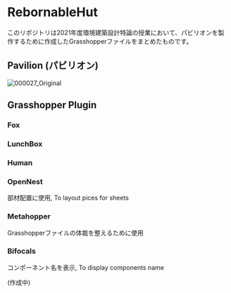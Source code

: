 # RebornableHut
このリポジトリは2021年度環境建築設計特論の授業において、パビリオンを製作するために作成したGrasshopperファイルをまとめたものです。

## Pavilion (パビリオン)
![000027_Original](https://user-images.githubusercontent.com/55425520/159114223-78d2e035-6af2-453a-a485-87e869a1a91c.jpg)

## Grasshopper Plugin
### Fox
### LunchBox
### Human
### OpenNest
部材配置に使用, To layout pices for sheets
### Metahopper
Grasshopperファイルの体裁を整えるために使用
### Bifocals
コンポーネント名を表示, To display components name

(作成中)
